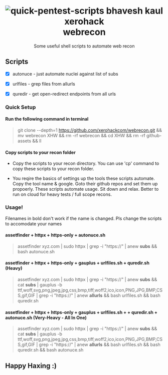 <h1 align="center">
	<br>
	<img src="https://raw.githubusercontent.com/xerohackcom/quick-pentest-scripts/main/github-assets/banner.png" alt="quick-pentest-scripts bhavesh kaul xerohack">
	<br>
	webrecon
</h1>

<p align="center">
	Some useful shell scripts to automate web recon
</p>

## Scripts

- [x] autonuce - just automate nuclei against list of subs
- [x] urlfiles - grep files from allurls
- [x] quredir - get open-redirect endpoints from all urls


### Quick Setup

#### Run the following command in terminal

> git clone --depth=1 https://github.com/xerohackcom/webrecon.git && mv webrecon XHW && rm -rf webrecon && cd XHW && rm -rf github-assets && ll

#### Copy scripts to your recon folder
- Copy the scripts to your recon directory. You can use 'cp' command to copy these scripts to your recon folder.

- You reqire the basics of settings up the tools these scripts automate. Copy the tool name & google. Goto their github repos and set them up propoerly. These scripts automate usage. Sit down and relax. Better to run on cloud for heavy tests / full scope recons.

### Usage!

Filenames in bold don't work if the name is changed. Pls change the scripts to accomodate your names

#### assetfinder + httpx + https-only + autonuce.sh

> assetfinder xyz.com | sudo httpx | grep -i "https://" | anew <b>subs</b> && bash autonuce.sh

#### assetfinder + httpx + https-only + gauplus + urlfiles.sh + quredir.sh (Heavy)

> assetfinder xyz.com | sudo httpx | grep -i "https://" | anew <b>subs</b> && cat <b>subs</b> | gauplus -b ttf,woff,svg,png,jpeg,jpg,css,bmp,tiff,woff2,ico,icon,PNG,JPG,BMP,CSS,gif,GIF | grep -i "https://" | anew <b>allurls</b> && bash urlfiles.sh && bash quredir.sh

#### assetfinder + httpx + https-only + gauplus + urlfiles.sh + + quredir.sh + autonuce.sh (Very-Heavy - All In One)

> assetfinder xyz.com | sudo httpx | grep -i "https://" | anew <b>subs</b> && cat <b>subs</b> | gauplus -b ttf,woff,svg,png,jpeg,jpg,css,bmp,tiff,woff2,ico,icon,PNG,JPG,BMP,CSS,gif,GIF | grep -i "https://" | anew <b>allurls</b> && bash urlfiles.sh && bash quredir.sh && bash autonuce.sh

## Happy Haxing :)
